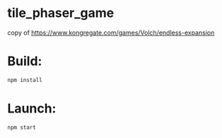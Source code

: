 # tile_phaser_game
copy of https://www.kongregate.com/games/Volch/endless-expansion

# Build:
``` bash
npm install
```

# Launch:
``` bash
npm start
```
